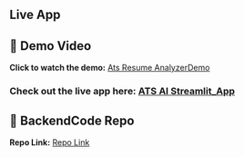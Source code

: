 ## Live App
## 🎥 Demo Video

**Click to watch the demo:** [Ats Resume AnalyzerDemo](https://drive.google.com/file/d/1ZW7BgQtfA2e0FAoeO7jVf_ft_tItzPTR/view?usp=sharing)

### Check out the live app here: [ATS AI Streamlit_App](https://atsapp-ai-based-app-devby-talha.streamlit.app/)

## 🎥 BackendCode Repo

**Repo Link:** [Repo Link](https://github.com/LearnCode801/ATS_App)
